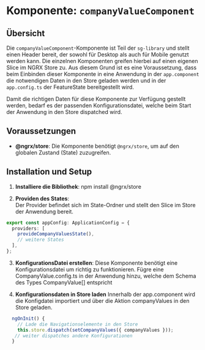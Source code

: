 # Komponente: `companyValueComponent`

## Übersicht

Die `companyValueComponent`-Komponente ist Teil der `sg-library` und stellt einen Header bereit, der sowohl für Desktop als auch für Mobile genutzt werden kann. Die einzelnen Komponenten greifen hierbei auf einen eigenen Slice im NGRX Store zu. Aus diesem Grund ist es eine Voraussetzung, dass beim Einbinden dieser Komponente in eine Anwendung in der `app.component` die notwendigen Daten in den Store geladen werden und in der `app.config.ts` der FeatureState bereitgestellt wird.

Damit die richtigen Daten für diese Komponente zur Verfügung gestellt werden, bedarf es der passenden Konfigurationsdatei, welche beim Start der Anwendung in den Store dispatched wird.

## Voraussetzungen

- **@ngrx/store**: Die Komponente benötigt `@ngrx/store`, um auf den globalen Zustand (State) zuzugreifen.

## Installation und Setup

1. **Installiere die Bibliothek**:
   npm install @ngrx/store

2. **Providen des States**:  
   Der Provider befindet sich im State-Ordner und stellt den Slice im Store der Anwendung bereit.

```typescript
export const appConfig: ApplicationConfig = {
  providers: [
    provideCompanyValuesState(),
    // weitere States
  ],
};
```

3. **KonfigurationsDatei erstellen**:
   Diese Komponente benötigt eine Konfigurationsdatei um richtig zu funktionieren. Fügre eine CompanyValue.config.ts in der Anwendung hinzu, welche dem Schema des Types CompanyValue[] entspricht

4. **Konfigurationsdaten in Store laden**
   Innerhalb der app.component wird die Konfigdatei importiert und über die Aktion companyValues in den Store geladen.

```typescript
  ngOnInit() {
    // Lade die Navigationselemente in den Store
    this.store.dispatch(setCompanyValues({ companyValues }));
   // weiter dispatches andere Konfigurationen
  }

```
